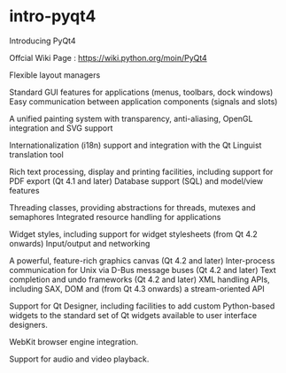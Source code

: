 # intro-pyqt4

Introducing PyQt4

Offcial Wiki Page : https://wiki.python.org/moin/PyQt4

Flexible layout managers

Standard GUI features for applications (menus, toolbars, dock windows)
Easy communication between application components (signals and slots)

A unified painting system with transparency, anti-aliasing, OpenGL integration and SVG support

Internationalization (i18n) support and integration with the Qt Linguist translation tool

Rich text processing, display and printing facilities, including support for PDF export (Qt 4.1 and later)
Database support (SQL) and model/view features

Threading classes, providing abstractions for threads, mutexes and semaphores
Integrated resource handling for applications

Widget styles, including support for widget stylesheets (from Qt 4.2 onwards)
Input/output and networking


A powerful, feature-rich graphics canvas (Qt 4.2 and later)
Inter-process communication for Unix via D-Bus message buses (Qt 4.2 and later)
Text completion and undo frameworks (Qt 4.2 and later)
XML handling APIs, including SAX, DOM and (from Qt 4.3 onwards) a stream-oriented API

Support for Qt Designer, including facilities to add custom Python-based widgets to the standard set of Qt widgets available to user interface designers.

WebKit browser engine integration.

Support for audio and video playback.


